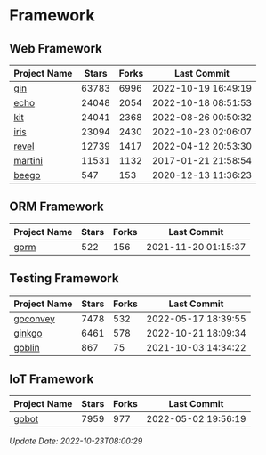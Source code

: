 # Framework

## Web Framework
| Project Name | Stars | Forks | Last Commit |
| ------------ | ----- | ----- | ----------- |
| [gin](https://github.com/gin-gonic/gin) | 63783 | 6996 | 2022-10-19 16:49:19 |
| [echo](https://github.com/labstack/echo) | 24048 | 2054 | 2022-10-18 08:51:53 |
| [kit](https://github.com/go-kit/kit) | 24041 | 2368 | 2022-08-26 00:50:32 |
| [iris](https://github.com/kataras/iris) | 23094 | 2430 | 2022-10-23 02:06:07 |
| [revel](https://github.com/revel/revel) | 12739 | 1417 | 2022-04-12 20:53:30 |
| [martini](https://github.com/go-martini/martini) | 11531 | 1132 | 2017-01-21 21:58:54 |
| [beego](https://github.com/astaxie/beego) | 547 | 153 | 2020-12-13 11:36:23 |

## ORM Framework
| Project Name | Stars | Forks | Last Commit |
| ------------ | ----- | ----- | ----------- |
| [gorm](https://github.com/jinzhu/gorm) | 522 | 156 | 2021-11-20 01:15:37 |

## Testing Framework
| Project Name | Stars | Forks | Last Commit |
| ------------ | ----- | ----- | ----------- |
| [goconvey](https://github.com/smartystreets/goconvey) | 7478 | 532 | 2022-05-17 18:39:55 |
| [ginkgo](https://github.com/onsi/ginkgo) | 6461 | 578 | 2022-10-21 18:09:34 |
| [goblin](https://github.com/franela/goblin) | 867 | 75 | 2021-10-03 14:34:22 |

## IoT Framework
| Project Name | Stars | Forks | Last Commit |
| ------------ | ----- | ----- | ----------- |
| [gobot](https://github.com/hybridgroup/gobot) | 7959 | 977 | 2022-05-02 19:56:19 |

*Update Date: 2022-10-23T08:00:29*